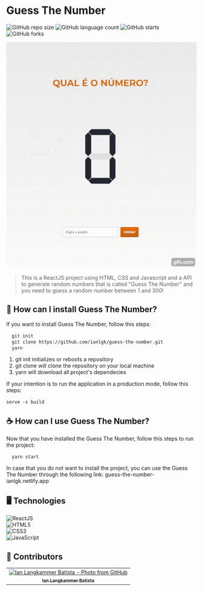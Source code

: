 # Guess The Number

![GitHub repo size](https://img.shields.io/github/repo-size/ianlgk/guess-the-number?label=Repository%20size&style=plastic)
![GitHub language count](https://img.shields.io/github/languages/count/ianlgk/guess-the-number?label=Languages&style=plastic)
![GitHub starts](https://img.shields.io/github/stars/ianlgk/guess-the-number?label=Stars&style=plastic)
![GitHub forks](https://img.shields.io/github/forks/ianlgk/guess-the-number?label=Forks&style=plastic)

<p align="center">
    <img src="https://github.com/ianlgk/ianlgk/blob/main/assets/guess-the-number.gif" alt="Home Page -  Guess The Number">
</p>

> This is a ReactJS project using HTML, CSS and Javascript and a API to generate random numbers that is called "Guess The Number" and you need to guess a random number between 1 and 300!

## 🚀 How can I install Guess The Number?

If you want to install Guess The Number, follow this steps:

```
  git init
  git clone https://github.com/ianlgk/guess-the-number.git
  yarn
```

1. git init initializes or reboots a repository
2. git clone will clone the repository on your local machine
3. yarn will download all project's dependecies

If your intention is to run the application in a production mode, follow this steps:

```
serve -s build
```


## ☕ How can I use Guess The Number?

Now that you have installed the Guess The Number, follow this steps to run the project:

```
  yarn start
```

In case that you do not want to install the project, you can use the Guess The Number through the following link: guess-the-number-ianlgk.netlify.app

## 🖥️ Technologies

<img src="https://img.shields.io/badge/React-20232A?style=for-the-badge&logo=react&logoColor=61DAFB" alt="ReactJS"><br>
<img src="https://img.shields.io/badge/HTML5-E34F26?style=for-the-badge&logo=html5&logoColor=white" alt="HTML5"><br>
<img src="https://img.shields.io/badge/css3-%231572B6.svg?style=for-the-badge&logo=css3&logoColor=white" alt="CSS3"><br>
<img src="https://img.shields.io/badge/javascript-%23323330.svg?style=for-the-badge&logo=javascript&logoColor=%23F7DF1E" alt="JavaScript"><br>

## 🤝 Contributors

<table>
  <tr>
    <td align="center">
      <a href="https://github.com/ianlgk">
        <img src="https://avatars.githubusercontent.com/u/80867137?v=4" width="100px;" alt="Ian Langkammer Batista - Photo from GitHub"/><br>
        <sub>
          <b>Ian Langkammer Batista</b>
        </sub>
      </a>
    </td>
  </tr>
</table>